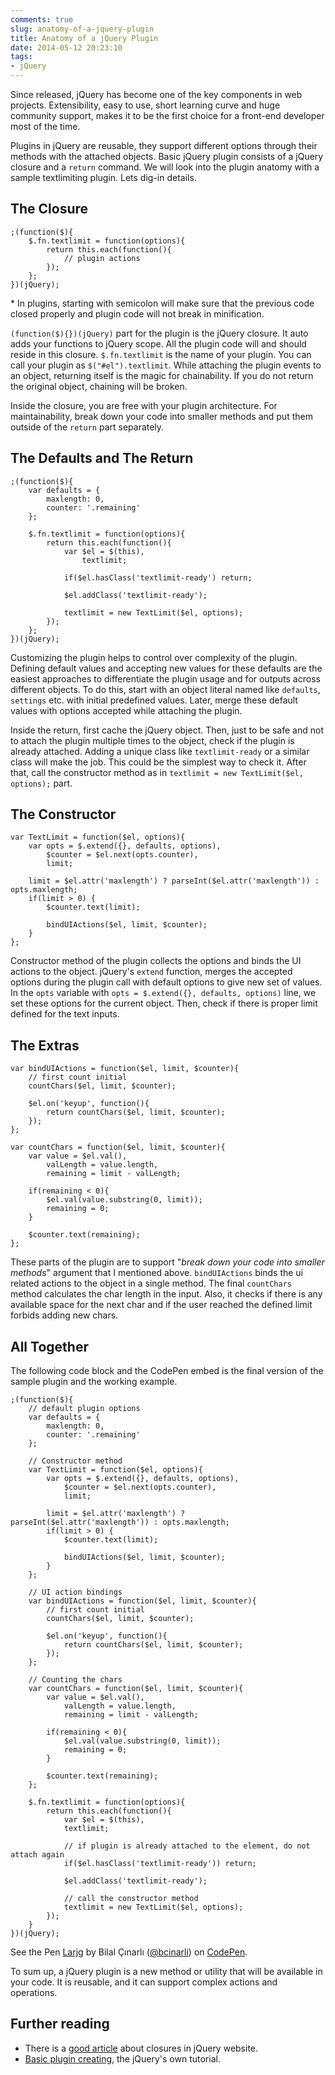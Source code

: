 ```yaml
---
comments: true
slug: anatomy-of-a-jquery-plugin
title: Anatomy of a jQuery Plugin
date: 2014-05-12 20:23:10
tags:
- jQuery
---
```

Since released, jQuery has become one of the key components in web projects. Extensibility, easy to use,
short learning curve and huge community support, makes it to be the first choice for a front-end developer most
 of the time.

Plugins in jQuery are reusable, they support different options through their methods with the attached
objects. Basic
 jQuery plugin consists of a jQuery closure and a `return` command. We will look into the plugin anatomy with a sample
 textlimiting plugin. Lets dig-in details.

## The Closure
``` {.language-javascript}
;(function($){
    $.fn.textlimit = function(options){
        return this.each(function(){
            // plugin actions
        });
    };
})(jQuery);
```
<p class="note">* In plugins, starting with semicolon will make sure that the previous code closed properly and plugin
code will not break in minification.</p>

`(function($){})(jQuery)` part for the plugin is the jQuery closure. It auto adds your functions to jQuery scope. All
the plugin code will and should reside in this closure. `$.fn.textlimit` is the name of your plugin. You can call your plugin as `$("#el").textlimit`. While attaching the plugin events to an object, returning itself is the magic for chainability. If you do not return the original object, chaining will be broken.

Inside the closure, you are free with your plugin architecture. For maintainability,
break down your code into smaller methods and put them outside of the `return` part separately.

## The Defaults and The Return
``` {.language-javascript}
;(function($){
    var defaults = {
        maxlength: 0,
        counter: '.remaining'
    };

    $.fn.textlimit = function(options){
        return this.each(function(){
            var $el = $(this),
                textlimit;

            if($el.hasClass('textlimit-ready') return;

            $el.addClass('textlimit-ready');

            textlimit = new TextLimit($el, options);
        });
    };
})(jQuery);
```
Customizing the plugin helps to control over complexity of the plugin. Defining default values and accepting new
values for these defaults are the easiest approaches to differentiate the plugin usage and for outputs across
different objects.
 To do this, start with an object literal named like `defaults`, `settings` etc. with initial predefined values. Later,
 merge these default values with options accepted while attaching the plugin.

Inside the return, first cache the jQuery object. Then, just to be safe and not to attach the plugin multiple times
to the object, check if the plugin is already attached. Adding a unique class like `textlimit-ready` or a
similar class will make the job. This could be the simplest way to check it. After that,
call the constructor method as in `textlimit = new TextLimit($el, options);` part.

## The Constructor
``` {.language-javascript}
var TextLimit = function($el, options){
    var opts = $.extend({}, defaults, options),
        $counter = $el.next(opts.counter),
        limit;

    limit = $el.attr('maxlength') ? parseInt($el.attr('maxlength')) : opts.maxlength;
    if(limit > 0) {
        $counter.text(limit);

        bindUIActions($el, limit, $counter);
    }
};
```
Constructor method of the plugin collects the options and binds the UI actions to the
object. jQuery's `extend` function, merges the accepted options during the plugin call with default options to give
new set of values. In the `opts` variable with `opts = $.extend({}, defaults, options)` line,
we set these options for the current object. Then, check if there is proper limit defined for the text inputs.

## The Extras
``` {.language-javascript}
var bindUIActions = function($el, limit, $counter){
    // first count initial
    countChars($el, limit, $counter);

    $el.on('keyup', function(){
        return countChars($el, limit, $counter);
    });
};

var countChars = function($el, limit, $counter){
    var value = $el.val(),
        valLength = value.length,
        remaining = limit - valLength;

    if(remaining < 0){
        $el.val(value.substring(0, limit));
        remaining = 0;
    }

    $counter.text(remaining);
};
```
These parts of the plugin are to support "_break down your code into smaller methods_" argument that I mentioned
above. `bindUIActions` binds the ui related actions to the object in a single method. The final `countChars` method calculates the char length in the input. Also, it checks if there is any available space for the next char and if the user reached the defined limit forbids adding new chars.

## All Together
The following code block and the CodePen embed is the final version of the sample plugin and the working example.
``` {.language-javascript}
;(function($){
    // default plugin options
    var defaults = {
        maxlength: 0,
        counter: '.remaining'
    };

    // Constructor method
    var TextLimit = function($el, options){
        var opts = $.extend({}, defaults, options),
            $counter = $el.next(opts.counter),
            limit;

        limit = $el.attr('maxlength') ? parseInt($el.attr('maxlength')) : opts.maxlength;
        if(limit > 0) {
            $counter.text(limit);

            bindUIActions($el, limit, $counter);
        }
    };

    // UI action bindings
    var bindUIActions = function($el, limit, $counter){
        // first count initial
        countChars($el, limit, $counter);

        $el.on('keyup', function(){
            return countChars($el, limit, $counter);
        });
    };

    // Counting the chars
    var countChars = function($el, limit, $counter){
        var value = $el.val(),
            valLength = value.length,
            remaining = limit - valLength;

        if(remaining < 0){
            $el.val(value.substring(0, limit));
            remaining = 0;
        }

        $counter.text(remaining);
    };

    $.fn.textlimit = function(options){
        return this.each(function(){
            var $el = $(this),
            textlimit;

            // if plugin is already attached to the element, do not attach again
            if($el.hasClass('textlimit-ready')) return;

            $el.addClass('textlimit-ready');

            // call the constructor method
            textlimit = new TextLimit($el, options);
        });
    }
})(jQuery);
```

<p data-height="268" data-theme-id="0" data-slug-hash="Larjg" data-default-tab="result" class='codepen'>See the Pen <a href='http://codepen.io/bcinarli/pen/Larjg/'>Larjg</a> by Bilal Çınarlı (<a href='http://codepen.io/bcinarli'>@bcinarli</a>) on <a href='http://codepen.io'>CodePen</a>.</p>
<script async src="//codepen.io/assets/embed/ei.js"></script>

To sum up, a jQuery plugin is a new method or utility that will be available in your code. It is reusable, and it can support complex actions and operations.

## Further reading
* There is a [good article](https://learn.jquery.com/javascript-101/closures/) about closures in jQuery website.
* [Basic plugin creating](https://learn.jquery.com/plugins/basic-plugin-creation/), the jQuery's own tutorial.